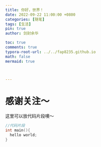 ```yaml
---
title: 你好，世界！
date: 2022-09-22 11:00:00 +0800
categories: [随笔]
tags: [生活]
pin: true
author: 剑封余华

toc: true
comments: true
typora-root-url: ../../fap8235.github.io
math: false
mermaid: true



---
```


# 感谢关注～ 


这里可以放代码片段噢～
```c++
//代码片段
int main(){
  hello world;
}
```



